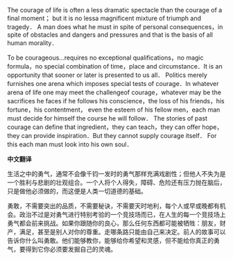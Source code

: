 

The courage of life is often a less dramatic spectacle than the courage of a final moment； but it is no lessa magnificent mixture of triumph and tragedy． A man does what he must in spite of personal consequences，in spite of obstacles and dangers and pressures and that is the basis of all human morality．

To be courageous…requires no exceptional qualifications，no magic formula，no special combination of time，place and circumstance．It is an opportunity that sooner or later is presented to us all． Politics merely furnishes one arena which imposes special tests of courage．In whatever arena of life one may meet the challengeof courage，whatever may be the sacrifices he faces if he follows his conscience，the loss of his friends，his fortune，his contentment， even the esteem of his fellow men，each man must decide for himself the course he will follow． The stories of past courage can define that ingredient，they can teach，they can offer hope，they can provide inspiration．But they cannot supply courage itself． For this each man must look into his own soul．

**中文翻译**

生活之中的勇气，通常不会像千钧一发时的勇气那样充满戏剧性；但他人不失为是一个胜利与悲剧的壮观组合。一个人将个人得失，障碍、危险还有压力抛在脑后，只是做他必须做的，而这便是人类一切道德的基础。

勇敢，不需要突出的品质，不需要秘诀，不需要天时地利，每个人或早或晚都有机会。政治不过是对勇气进行特别考验的一个竞技场而已，在人生的每一个竞技场上勇气都会前来挑战。如果你跟随你的良心，那么任何东西都可能被牺牲：朋友，财产，满足，甚至是别人对你的尊重。走哪条路只能由自己来决定。前人的故事可以告诉你什么叫勇敢。他们能够教你，能够给你希望和灵感，但不能给你真正的勇气，要得到它你必须要发掘自己的灵魂。 

